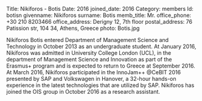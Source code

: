 Title: Nikiforos - Botis
Date: 2016
joined_date: 2016
Category: members
Id: botisn
givenname: Nikiforos
surname: Botis
memb_title: Mr.
office_phone: +30 210 8203466
office_address: Derigny 12, 7th floor
postal_address: 76 Patission str, 104 34, Athens, Greece
photo: Botis.jpg

Nikiforos Botis entered Department of Management Science and Technology in October 2013 as an undergraduate student. At January 2016, Nikiforos was admitted in University College London (UCL), in the department of Management Science and Innovation as part of the Erasmus+ program and is expected to return to Greece at September 2016. At March 2016, Nikiforos participated in the InnoJam++ @CeBIT 2016 presented by SAP and Volkswagen in Hanover, a 32-hour hands-on experience in the latest technologies that are utilized by SAP. Nikiforos has joined the OIS group in October 2016 as a research assistant.
